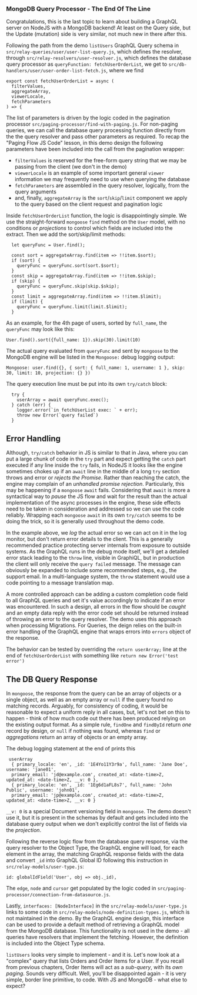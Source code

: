 ### MongoDB Query Processor - The End Of The Line

Congratulations, this is the last topic to learn about building a GraphQL server on NodeJS with a MongoDB backend! At least on the Query side, but the Update (mutation) side is very similar, not much new in there after this.

Following the path from the demo `listUsers` GraphQL Query schema in `src/relay-queries/user/user-list-query.js`, which defines the resolver, through `src/relay-resolvers/user-resolver.js`, which defines the database query processor as `queryFunction: fetchUserOrderList`, we get to `src/db-handlers/user/user-order-list-fetch.js`, where we find

```
export const fetchUserOrderList = async (
  filterValues,
  aggregateArray,
  viewerLocale,
  fetchParameters
) => {
```

The list of parameters is driven by the logic coded in the pagination processor `src/paging-processor/find-with-paging.js`. For non-paging queries, we can call the database query processing function directly from the the query resolver and pass other parameters as required. To recap the "Paging Flow JS Code" lesson, in this demo design the following parameters have been included into the call from the pagination wrapper:

- `filterValues` is reserved for the free-form query string that we may be passing from the client (we don't in the demo)
- `viewerLocale` is an example of some important general `viewer` information we may frequently need to use when querying the database
- `fetchParameters` are assembled in the query resolver, logically, from the query arguments
- and, finally, `aggregateArray` is the `sort`/`skip`/`limit` component we apply to the query based on the client request and pagination logic 

Inside `fetchUserOrderList` function, the logic is disappointingly simple. We use the straight-forward `mongoose` `find` method on the `User` model, with no conditions or *projections* to control which fields are included into the extract. Then we add the sort/skip/limit methods:

```
  let queryFunc = User.find();

  const sort = aggregateArray.find(item => !!item.$sort);
  if (sort) {
    queryFunc = queryFunc.sort(sort.$sort);
  }
  const skip = aggregateArray.find(item => !!item.$skip);
  if (skip) {
    queryFunc = queryFunc.skip(skip.$skip);
  }
  const limit = aggregateArray.find(item => !!item.$limit);
  if (limit) {
    queryFunc = queryFunc.limit(limit.$limit);
  }
```

As an example, for the 4th page of users, sorted by `full_name`, the `queryFunc` may look like this:
```
User.find().sort({full_name: 1}).skip(30).limit(10)
```
The actual query evaluated from `queryFunc` and sent by `mongoose` to the MongoDB engine will be listed in the `Mongoose:` debug logging output:
```
Mongoose: user.find({}, { sort: { full_name: 1, username: 1 }, skip: 30, limit: 10, projection: {} })
```

The query execution line must be put into its own `try/catch` block:
```
  try {
    userArray = await queryFunc.exec();
  } catch (err) {
    logger.error(`in fetchUserList exec: ` + err);
    throw new Error(`query failed`)
  }
```

## Error Handling 

Although, `try/catch` behavior in JS is similar to that in Java, where you can put a large chunk of code in the `try` part and expect getting the `catch` part executed if any line inside the `try` fails, in NodeJS it looks like the engine sometimes chokes up if an `await` line in the middle of a long `try` section throws and error or *rejects the Promise*. Rather than reaching the catch, the engine may complain of an *unhandled promise rejection*. Particularly, this may be happening if a `mongoose` `await` fails. Considering that `await` is more a syntactical way to *pause* the JS flow and wait for the result than the actual implementation of the async processes in the engine, these side effects need to be taken in consideration and addressed so we can use the code reliably. Wrapping each `mongoose` `await` in its own `try/catch` seems to be doing the trick, so it is generally used throughout the demo code.

In the example above, we *log* the actual error so we can act on it in the log monitor, but don't return error details to the client. This is a generally recommended practice protecting server internals from exposure to outside systems. As the GraphQL runs in the debug mode itself, we'll get a detailed error stack leading to the `throw` line, visible in GraphiQL, but in production the client will only receive the `query failed` message. The message can obviously be expanded to include some recommended steps, e.g., the support email. In a multi-language system, the `throw` statement would use a code pointing to a message translation map.

A more controlled approach can be adding a custom completion code field to all GraphQL queries and set it's value accordingly to indicate if an error was encountered. In such a design, all errors in the flow should be *caught* and an empty data reply with the error code set should be returned instead of throwing an error to the query resolver. The demo uses this approach when processing Migrations. For Queries, the deign relies on the built-in error handling of the GraphQL engine that wraps errors into `errors` object of the response.

The behavior can be tested by overriding the `return userArray;` line at the end of `fetchUserOrderList` with something like `return new Error('test error')`

## The DB Query Response

In `mongoose`, the response from the query can be an array of objects or a single object, as well as an empty array or `null` if the query found no matching records. Arguably, for consistency of coding, it would be reasonable to expect a uniform reply in all cases, but, let's not bet on this to happen - think of how much code out there has been produced relying on the existing output format. As a simple rule, `findOne` and `findById` return *one* record by design, or `null` if nothing was found, whereas `find` or *aggregations* return an array of objects or an empty array.

The debug logging statement at the end of prints this 
```
 userArray 
  { primary_locale: 'en', _id: '1E4Yo11Y3r9a', full_name: 'Jane Doe', username: 'jane01',
  primary_email: 'jd@example.com', created_at: <date-time>Z, updated_at: <date-time>Z, __v: 0 },
  { primary_locale: 'en', _id: '1Eg6d1aFL8s7', full_name: 'John Public', username: 'john01',
  primary_email: 'jp@example.com', created_at: <date-time>Z, updated_at: <date-time>Z, __v: 0 }
```

`__v: 0` is a special Document versioning field in `mongoose`. The demo doesn't use it, but it is present in the schemas by default and gets included into the database query output when we don't explicitly control the list of fields via the *projection*. 

Following the reverse logic flow from the database query response, via the query resolver to the Object Type, the GraphQL engine will load, for each element in the array, the matching GraphQL response fields with the data and convert `_id` into GraphQL Global ID following this instruction in `src/relay-models/user-type.js`:
```
id: globalIdField('User', obj => obj._id),
```

The `edge`, `node` and `cursor` get populated by the logic coded in `src/paging-processor/connection-from-datasource.js`.

Lastly, `interfaces: [NodeInterface]` in the `src/relay-models/user-type.js` links to some code in `src/relay-models/node-definition-types.js`, which is not maintained in the demo. By the GraphQL engine design, this interface can be used to provide a default method of retrieving a GraphQL model from the MongoDB database. This functionality is not used in the demo - all queries have resolvers that implement the fetching. However, the definition is included into the Object Type schema.

`listUsers` looks very simple to implement - and it is. Let's now look at a "complex" query that lists Orders and Order Items for a User. If you recall from previous chapters, Order Items will act as a *sub-query*, with its *own paging*. Sounds very difficult. Well, you'll be disappointed again - it is very simple, border line primitive, to code. With JS and MongoDB - what else to expect?

